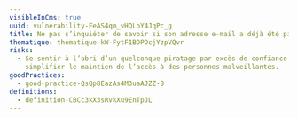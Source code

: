 ```yaml
---
visibleInCms: true
uuid: vulnerability-FeAS4qm_vHQLoY4JqPc_g
title: Ne pas s’inquiéter de savoir si son adresse e-mail a déjà été piratée.
thematique: thematique-kW-FytF1BDPDcjYzpVQvr
risks:
  - Se sentir à l’abri d’un quelconque piratage par excès de confiance et
    simplifier le maintien de l’accès à des personnes malveillantes.
goodPractices:
  - good-practice-QsQp8EazAs4M3uaAJZZ-8
definitions:
  - definition-CBCc3kX3sRvkXu9EnTpJL
---
```

